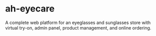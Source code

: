 # ah-eyecare
A complete web platform for an eyeglasses and sunglasses store with virtual try-on, admin panel, product management, and online ordering.
